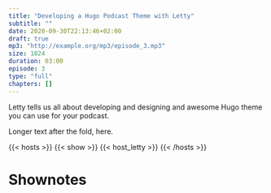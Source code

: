 ```yaml
---
title: "Developing a Hugo Podcast Theme with Letty"
subtitle: ""
date: 2020-09-30T22:13:46+02:00
draft: true
mp3: "http://example.org/mp3/episode_3.mp3"
size: 1024
duration: 03:00
episode: 3
type: "full"
chapters: []
---
```


Letty tells us all about developing and designing and awesome Hugo theme you can use for your podcast.

<!--more-->

Longer text after the fold, here.

{{< hosts >}}
{{< show >}}
{{< host_letty >}}
{{< /hosts >}}

# Shownotes